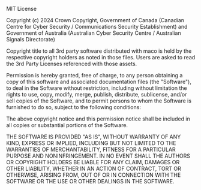 MIT License

Copyright (c) 2024 Crown Copyright, Government of Canada (Canadian Centre for Cyber Security / Communications Security Establishment) and Government of Australia (Australian Cyber Security Centre / Australian Signals Directorate)

Copyright title to all 3rd party software distributed with maco is held by the respective copyright holders as noted in those files. Users are asked to read the 3rd Party Licenses referenced with those assets.

Permission is hereby granted, free of charge, to any person obtaining a copy of this software and associated documentation files (the "Software"), to deal in the Software without restriction, including without limitation the rights to use, copy, modify, merge, publish, distribute, sublicense, and/or sell copies of the Software, and to permit persons to whom the Software is furnished to do so, subject to the following conditions:

The above copyright notice and this permission notice shall be included in all copies or substantial portions of the Software.

THE SOFTWARE IS PROVIDED "AS IS", WITHOUT WARRANTY OF ANY KIND, EXPRESS OR IMPLIED, INCLUDING BUT NOT LIMITED TO THE WARRANTIES OF MERCHANTABILITY, FITNESS FOR A PARTICULAR PURPOSE AND NONINFRINGEMENT. IN NO EVENT SHALL THE AUTHORS OR COPYRIGHT HOLDERS BE LIABLE FOR ANY CLAIM, DAMAGES OR OTHER LIABILITY, WHETHER IN AN ACTION OF CONTRACT, TORT OR OTHERWISE, ARISING FROM, OUT OF OR IN CONNECTION WITH THE SOFTWARE OR THE USE OR OTHER DEALINGS IN THE SOFTWARE.
